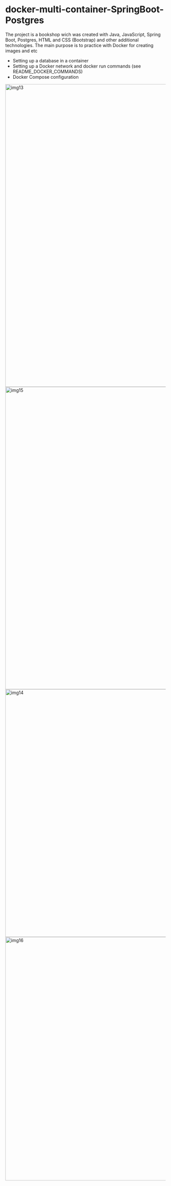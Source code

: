 # docker-multi-container-SpringBoot-Postgres
The project is a bookshop wich was created with Java, JavaScript, Spring Boot,  Postgres, HTML and CSS (Bootstrap) and other additional technologies. The main purpose is to practice with Docker for creating images and etc
- Setting up a database in a container
- Setting up a Docker network  and docker run commands (see README_DOCKER_COMMANDS)
- Docker Compose configuration
<img width="947" alt="img13" src="https://user-images.githubusercontent.com/69731091/145682153-66f183a1-d9a9-4f2f-8fd2-87d2f8662c1f.png">
<img width="946" alt="img15" src="https://user-images.githubusercontent.com/69731091/145682154-3682f8aa-82ed-4f1c-b2e7-43406e94553c.png">
<img width="775" alt="img14" src="https://user-images.githubusercontent.com/69731091/145682158-f082586b-fce6-433a-9e88-630cb5948995.png">
<img width="762" alt="img16" src="https://user-images.githubusercontent.com/69731091/145682160-549a2f76-ba3a-4e0c-a320-77c670fd5726.png">
